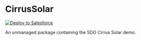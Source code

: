 CirrusSolar
=======

<a href="https://boiling-dawn-9130.herokuapp.com/?owner=kgowru&repo=CirrusSolar">
  <img alt="Deploy to Salesforce"
       src="https://raw.githubusercontent.com/afawcett/githubsfdeploy/master/src/main/webapp/resources/img/deploy.png">
</a>

An unmanaged package containing the SDO Cirrus Solar demo. 
